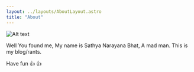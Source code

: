 ```yaml
---
layout: ../layouts/AboutLayout.astro
title: "About"
---
```

![Alt text](https://media.tenor.com/Tsob5aHiS3UAAAAM/hello-there.gif,"test")

Well You found me, My name is Sathya Narayana Bhat, A mad man. This is my blog/rants.

Have fun :+1: :+1:

<!-- ## Tech Stack

This theme is written in vanilla JavaScript (+ TypeScript for type checking) and a little bit of ReactJS for some interactions. TailwindCSS is used for styling; and Markdown is used for blog contents.

## Features

Here are certain features of this site.

- fully responsive and accessible
- SEO-friendly
- light & dark mode
- fuzzy search
- super fast performance
- draft posts
- pagination
- sitemap & rss feed
- highly customizable

If you like this theme, you can star/contribute to the [repo](https://github.com/satnaing/astro-paper).  
Or you can even give any feedback via my [email](mailto:contact@satnaing.dev). -->
